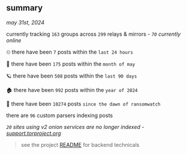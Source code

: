 
## summary
_may 31st, 2024_

currently tracking `163` groups across `299` relays & mirrors - _`70` currently online_

⏲ there have been `7` posts within the `last 24 hours`

🦈 there have been `175` posts within the `month of may`

🪐 there have been `508` posts within the `last 90 days`

🏚 there have been `992` posts within the `year of 2024`

🦕 there have been `10274` posts `since the dawn of ransomwatch`

there are `96` custom parsers indexing posts

_`20` sites using v2 onion services are no longer indexed - [support.torproject.org](https://support.torproject.org/onionservices/v2-deprecation/)_

> see the project [README](https://github.com/joshhighet/ransomwatch#ransomwatch--) for backend technicals
